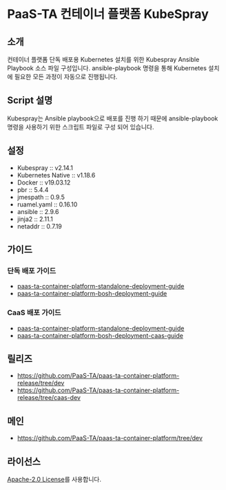 # PaaS-TA 컨테이너 플랫폼 KubeSpray  
## 소개

컨테이너 플랫폼 단독 배포용 Kubernetes 설치를 위한 Kubespray Ansible Playbook 소스 파일 구성입니다. ansible-playbook 명령을 통해 Kubernetes 설치에 필요한 모든 과정이 자동으로 진행됩니다.

## Script 설명
Kubespray는 Ansible playbook으로 배포를 진행 하기 때문에 ansible-playbook 명령을 사용하기 위한 스크립트 파일로 구성 되어 있습니다.

## 설정 
- Kubespray :: v2.14.1
- Kubernetes Native :: v1.18.6
- Docker :: v19.03.12
- pbr :: 5.4.4
- jmespath :: 0.9.5
- ruamel.yaml :: 0.16.10
- ansible :: 2.9.6
- jinja2 :: 2.11.1
- netaddr :: 0.7.19

## 가이드	
### 단독 배포 가이드 	
- [paas-ta-container-platform-standalone-deployment-guide](https://github.com/PaaS-TA/paas-ta-container-platform/blob/dev/install-guide/standalone/paas-ta-container-platform-standalone-deployment-guide-v1.0.md)	
- [paas-ta-container-platform-bosh-deployment-guide](https://github.com/PaaS-TA/paas-ta-container-platform/blob/dev/install-guide/bosh/paas-ta-container-platform-bosh-deployment-guide-v1.0.md)

### CaaS 배포 가이드
- [paas-ta-container-platform-standalone-deployment-guide](https://github.com/PaaS-TA/paas-ta-container-platform/blob/dev/install-guide/standalone/paas-ta-container-platform-standalone-deployment-guide-v1.0.md)	
- [paas-ta-container-platform-bosh-deployment-caas-guide](https://github.com/PaaS-TA/paas-ta-container-platform/blob/dev/install-guide/bosh/paas-ta-container-platform-bosh-deployment-caas-guide-v1.0.md)	

## 릴리즈
- https://github.com/PaaS-TA/paas-ta-container-platform-release/tree/dev
- https://github.com/PaaS-TA/paas-ta-container-platform-release/tree/caas-dev

## 메인
- https://github.com/PaaS-TA/paas-ta-container-platform/tree/dev

## 라이선스
[Apache-2.0 License](http://www.apache.org/licenses/LICENSE-2.0)를 사용합니다.
